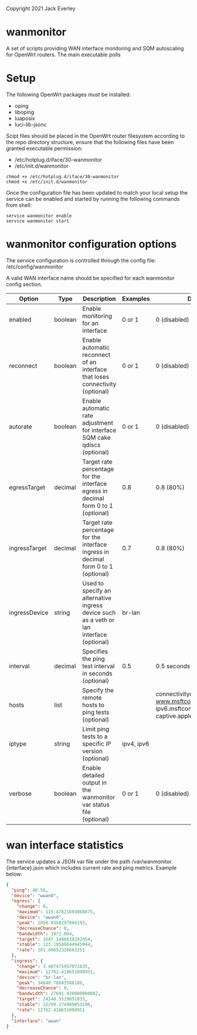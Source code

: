 Copyright 2021 Jack Everley

# wanmonitor
A set of scripts providing WAN interface monitoring and SQM autoscaling for OpenWrt routers.
The main executable polls 

# Setup
The following OpenWrt packages must be installed:
* oping
* liboping
* luaposix
* luci-lib-jsonc

Scipt files should be placed in the OpenWrt router filesystem according to the repo directory structure, ensure that the following files have been granted executable permission:
* /etc/hotplug.d/iface/30-wanmonitor
* /etc/init.d/wanmonitor

```shell
chmod +x /etc/hotplug.d/iface/30-wanmonitor
chmod +x /etc/init.d/wanmonitor
```

Once the configuration file has been updated to match your local setup the service can be enabled and started by running the following commands from shell:
```shell
service wanmonitor enable
service wanmonitor start
```

# wanmonitor configuration options
The service configuration is controlled through the config file:
/etc/config/wanmonitor

A valid WAN interface name should be specified for each wanmonitor config section.

Option | Type | Description | Examples | Default
------------ | ------------- | ------------- | ------------- | -------------
enabled | boolean | Enable monitoring for an interface | 0 or 1 | 0 (disabled)
reconnect | boolean | Enable automatic reconnect of an interface that loses connectivity (optional) | 0 or 1 | 0 (disabled)
autorate | boolean | Enable automatic rate adjustment for interface SQM cake qdiscs (optional) | 0 or 1 | 0 (disabled)
egressTarget | decimal | Target rate percentage for the interface egress in decimal form 0 to 1 (optional) | 0.8| 0.8 (80%)
ingressTarget | decimal | Target rate percentage for the interface ingress in decimal form 0 to 1 (optional) | 0.7 | 0.8 (80%)
ingressDevice | string | Used to specify an alternative ingress device such as a veth or lan interface (optional) | br-lan |
interval | decimal | Specifies the ping test interval in seconds (optional) | 0.5 | 0.5 seconds
hosts | list | Specify the remote hosts to ping tests (optional) || connectivitycheck.gstatic.com<br>www.msftconnecttest.com<br>ipv6.msftconnecttest.com<br>captive.apple.com
iptype | string | Limit ping tests to a specific IP version (optional) | ipv4, ipv6 |
verbose | boolean | Enable detailed output in the wanmonitor var status file (optional) | 0 or 1 | 0 (disabled)

# wan interface statistics
The service updates a JSON var file under the path /var/wanmonitor.{interface}.json which includes current rate and ping metrics.
Example below:

```json
{
  "ping": 48.56,
  "device": "wwan0",
  "egress": {
    "change": 0,
    "maximum": 115.47821693868875,
    "device": "wwan0",
    "peak": 2058.9358297866193,
    "decreaseChance": 0,
    "bandwidth": 1971.064,
    "target": 1647.1486638292954,
    "stable": 123.19589644945944,
    "rate": 101.49652326663251
  },
  "ingress": {
    "change": 3.407471957072835,
    "maximum": 12762.418651098951,
    "device": "br-lan",
    "peak": 34640.78843586186,
    "decreaseChance": 0,
    "bandwidth": 27601.920000000002,
    "target": 24248.5519051033,
    "stable": 12299.174989053196,
    "rate": 12762.418651098951
  },
  "interface": "wwan"
}
```
